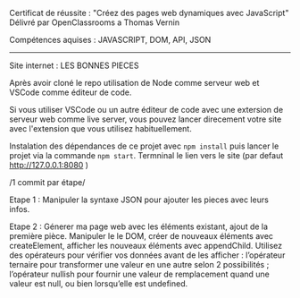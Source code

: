 Certificat de réussite : "Créez des pages web dynamiques avec JavaScript" 
Délivré par OpenClassrooms a Thomas Vernin

Compétences aquises : JAVASCRIPT, DOM, API, JSON

_______

Site internet : LES BONNES PIECES 

Après avoir cloné le repo utilisation de Node comme serveur web et VSCode comme éditeur de code.

Si vous utiliser VSCode ou un autre éditeur de code avec une extersion de serveur web comme live server, vous pouvez lancer direcement votre site avec l'extension que vous utilisez habituellement. 

Instalation des dépendances de ce projet avec `npm install` puis lancer le projet via la commande `npm start`. Termninal le lien vers le site (par defaut http://127.0.0.1:8080 )

/1 commit par étape/

Etape 1 : Manipuler la syntaxe JSON pour ajouter les pieces avec leurs infos.

Etape 2 : Génerer ma page web avec les éléments existant, ajout de la première pièce. Manipuler le le DOM, créer de nouveaux éléments avec createElement, afficher les nouveaux éléments avec appendChild. 
Utilisez des opérateurs pour vérifier vos données avant de les afficher : l’opérateur ternaire pour transformer une valeur en une autre selon 2 possibilités ; l’opérateur nullish pour fournir une valeur de remplacement quand une valeur est null, ou bien lorsqu’elle est undefined.

